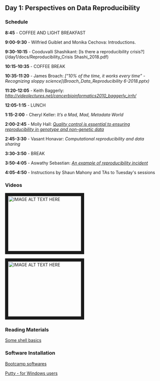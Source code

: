 
## Day 1: Perspectives on Data Reproducibility

### Schedule

**8:45** - COFFEE AND LIGHT BREAKFAST

**9:00-9:30** - Wilfried Guiblet and Monika Cechova: Introductions.

**9:30-10:15** - Cooduvalli Shashikant: [Is there a reproducibility crisis?](/day1/docs/Reproducibility_Crisis Shashi_2018.pdf)

**10:15-10:35** - COFFEE BREAK

**10:35-11:20** - James Broach: *[“10% of the time, it works every time” - Recognizing sloppy science](Broach_Data_Reproducibility 6-2018.pptx)*

**11:20-12:05** - Keith Baggerly:  *http://videolectures.net/cancerbioinformatics2010_baggerly_irrh/*


**12:05-1:15** - LUNCH

**1:15-2:00** - Cheryl Keller: *It’s a Mad, Mad, Metadata World*

**2:00-2:45** - Molly Hall:  *[Quality control is essential to ensuring reproducibility in genotype and non-genetic data](/day1/docs/Hall_2018.7.18_DataBootCamp_Reproducibility.pdf)*

**2:45-3:30** - Vasant Honavar:  *Computational reproducibility and data sharing*

**3:30-3:50** - BREAK

**3:50-4:05** - Aswathy Sebastian: *[An example of reproducibility incident](day1/docs/Sebastian_Reproducibility_Presentation_2018.pdf)*

**4:05-4:50** - Instructions by Shaun Mahony and TAs to Tuesday's sessions

### Videos

<a href="http://www.youtube.com/watch?feature=player_embedded&v=UYclmg1_KL" target="_blank"><img src="http://img.youtube.com/vi/UYclmg1_KLk/0.jpg" alt="IMAGE ALT TEXT HERE" width="240" height="180" border="10" /></a>

<a href="http://www.youtube.com/watch?feature=player_embedded&v=2TcPAZOyV0U" target="_blank"><img src="http://img.youtube.com/vi/2TcPAZOyV0U/0.jpg" alt="IMAGE ALT TEXT HERE" width="240" height="180" border="10" /></a>

### Reading Materials 

[Some shell basics](https://swcarpentry.github.io/shell-novice/)

### Software Installation

[Bootcamp softwares](http://2018-bootcamp.biostars.io/install.html)

[Putty - for Windows users](http://www.putty.org/)

